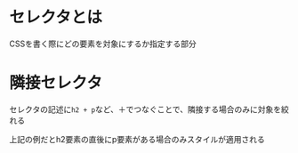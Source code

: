 # セレクタとは

CSSを書く際にどの要素を対象にするか指定する部分


# 隣接セレクタ

セレクタの記述に`h2 + p`など、＋でつなぐことで、隣接する場合のみに対象を絞れる

上記の例だとh2要素の直後にp要素がある場合のみスタイルが適用される

